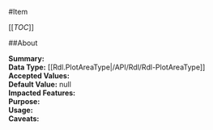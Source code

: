 #Item

[[_TOC_]]

##About

**Summary:**   
**Data Type:** [[Rdl.PlotAreaType|/API/Rdl/Rdl-PlotAreaType]]  
**Accepted Values:**   
**Default Value:** null  
**Impacted Features:**   
**Purpose:**   
**Usage:**   
**Caveats:**   

